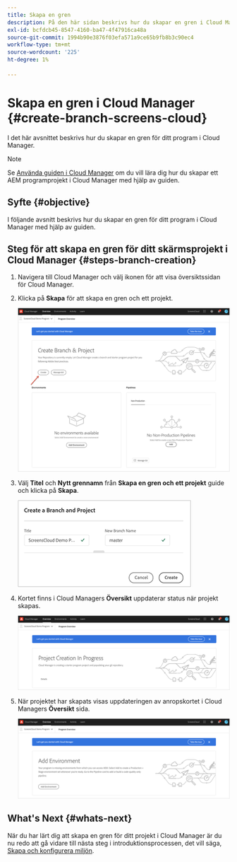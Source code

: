```yaml
---
title: Skapa en gren
description: På den här sidan beskrivs hur du skapar en gren i Cloud Manager för skärmar as a Cloud Service.
exl-id: bcfdcb45-8547-4160-ba47-4f47916ca48a
source-git-commit: 1994b90e3876f03efa571a9ce65b9fb8b3c90ec4
workflow-type: tm+mt
source-wordcount: '225'
ht-degree: 1%

---
```


# Skapa en gren i Cloud Manager {#create-branch-screens-cloud}

I det här avsnittet beskrivs hur du skapar en gren för ditt program i Cloud Manager.

>[!NOTE]
>Se [Använda guiden i Cloud Manager](https://experienceleague.adobe.com/docs/experience-manager-cloud-service/onboarding/getting-access/create-application-project/using-the-wizard.html?lang=en) om du vill lära dig hur du skapar ett AEM programprojekt i Cloud Manager med hjälp av guiden.

## Syfte {#objective}

I följande avsnitt beskrivs hur du skapar en gren för ditt program i Cloud Manager med hjälp av guiden.

## Steg för att skapa en gren för ditt skärmsprojekt i Cloud Manager {#steps-branch-creation}

1. Navigera till Cloud Manager och välj ikonen för att visa översiktssidan för Cloud Manager.

1. Klicka på **Skapa** för att skapa en gren och ett projekt.

   ![bild](/help/screens-cloud/assets/onboarding/create-branch1.png)

1. Välj **Titel** och **Nytt grennamn** från **Skapa en gren och ett projekt** guide och klicka på **Skapa**.

   ![bild](/help/screens-cloud/assets/onboarding/create-branch2.png)

1. Kortet finns i Cloud Managers **Översikt** uppdaterar status när projekt skapas.

   ![bild](/help/screens-cloud/assets/onboarding/create-branch3.png)

1. När projektet har skapats visas uppdateringen av anropskortet i Cloud Managers **Översikt** sida.

   ![bild](/help/screens-cloud/assets/onboarding/create-branch4.png)

## What&#39;s Next {#whats-next}

När du har lärt dig att skapa en gren för ditt projekt i Cloud Manager är du nu redo att gå vidare till nästa steg i introduktionsprocessen, det vill säga, [Skapa och konfigurera miljön](/help/screens-cloud/onboarding-screens-cloud/creating-an-environment.md).
